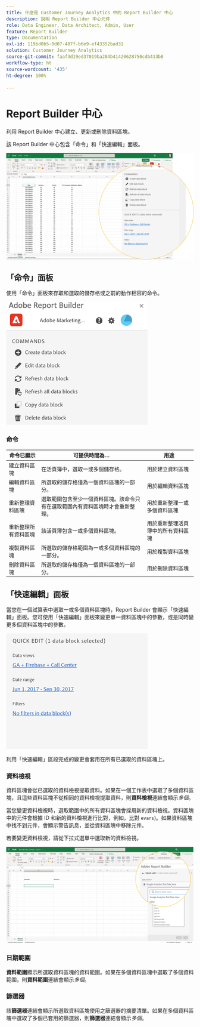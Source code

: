 ```yaml
---
title: 什麼是 Customer Journey Analytics 中的 Report Builder 中心
description: 說明 Report Builder 中心元件
role: Data Engineer, Data Architect, Admin, User
feature: Report Builder
type: Documentation
exl-id: 119bd0b5-0d07-407f-b6e9-ef43352bad31
solution: Customer Journey Analytics
source-git-commit: faaf3d19ed37019ba284b41420628750cdb413b8
workflow-type: ht
source-wordcount: '435'
ht-degree: 100%

---
```


# Report Builder 中心

利用 Report Builder 中心建立、更新或刪除資料區塊。

該 Report Builder 中心包含「命令」和「快速編輯」面板。

![](./assets/image13.png)

## 「命令」面板

使用「命令」面板來存取和選取的儲存格或之前的動作相容的命令。

![](./assets/hub1.png)

### 命令

| 命令已顯示 | 可提供時間為… | 用途 |
|------|------------------|--------|
| 建立資料區塊 | 在活頁簿中，選取一或多個儲存格。 | 用於建立資料區塊 |
| 編輯資料區塊 | 所選取的儲存格僅為一個資料區塊的一部分。 | 用於編輯資料區塊 |
| 重新整理資料區塊 | 選取範圍包含至少一個資料區塊。該命令只有在選取範圍內有資料區塊時才會重新整理。 | 用於重新整理一或多個資料區塊 |
| 重新整理所有資料區塊 | 該活頁簿包含一或多個資料區塊。 | 用於重新整理活頁簿中的所有資料區塊 |
| 複製資料區塊 | 所選取的儲存格範圍為一或多個資料區塊的一部分。 | 用於複製資料區塊 |
| 刪除資料區塊 | 所選取的儲存格僅為一個資料區塊的一部分。 | 用於刪除資料區塊 |

## 「快速編輯」面板

當您在一個試算表中選取一或多個資料區塊時，Report Builder 會顯示「快速編輯」面板。您可使用「快速編輯」面板來變更單一資料區塊中的參數，或是同時變更多個資料區塊中的參數。

![](./assets/hub2.png)

利用「快速編輯」區段完成的變更會套用在所有已選取的資料區塊上。

### 資料檢視

資料區塊會從已選取的資料檢視提取資料。如果在一個工作表中選取了多個資料區塊，且這些資料區塊不從相同的資料檢視提取資料，則&#x200B;**資料檢視**&#x200B;連結會顯示&#x200B;*多個*。

當您變更資料檢視時，選取範圍中的所有資料區塊會採用新的資料檢視。資料區塊中的元件會根據 ID 和新的資料檢視進行比對，例如，比對 ```evars```)。如果資料區塊中找不到元件，會顯示警告訊息，並從資料區塊中移除元件。

若要變更資料檢視，請從下拉式選單中選取新的資料檢視。

![](./assets/image16.png)

### 日期範圍

**資料範圍**&#x200B;顯示所選取資料區塊的資料範圍。如果在多個資料區塊中選取了多個資料範圍，則&#x200B;**資料範圍**&#x200B;連結會顯示&#x200B;*多個*。

### 篩選器

該&#x200B;**篩選器**&#x200B;連結會顯示所選取資料區塊使用之篩選器的摘要清單。如果在多個資料區塊中選取了多個已套用的篩選器，則&#x200B;**篩選器**&#x200B;連結會顯示&#x200B;*多個*。

